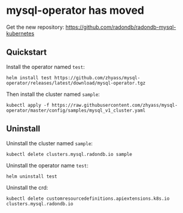 # mysql-operator has moved

Get the new repository: https://github.com/radondb/radondb-mysql-kubernetes

## Quickstart

Install the operator named `test`:

```shell
helm install test https://github.com/zhyass/mysql-operator/releases/latest/download/mysql-operator.tgz
```

Then install the cluster named `sample`:

```shell
kubectl apply -f https://raw.githubusercontent.com/zhyass/mysql-operator/master/config/samples/mysql_v1_cluster.yaml
```

## Uninstall

Uninstall the cluster named `sample`:

```shell
kubectl delete clusters.mysql.radondb.io sample
```

Uninstall the operator name `test`:

```shell
helm uninstall test
```

Uninstall the crd:

```shell
kubectl delete customresourcedefinitions.apiextensions.k8s.io clusters.mysql.radondb.io
```

